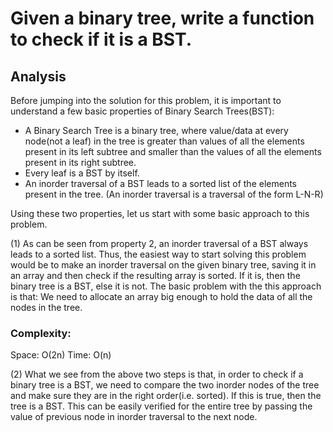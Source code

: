 # Given a binary tree, write a function to check if it is a BST.

## Analysis

Before jumping into the solution for this problem, it is important to understand a few basic properties of Binary Search Trees(BST):
* A Binary Search Tree is a binary tree, where value/data at every node(not a leaf) in the tree is greater than values of all the elements present in its left subtree and smaller than the values of all the elements present in its right subtree.
* Every leaf is a BST by itself.
* An inorder traversal of a BST leads to a sorted list of the elements present in the tree. (An inorder traversal is a traversal of the form L-N-R)

Using these two properties, let us start with some basic approach to this problem.


(1) As can be seen from property 2, an inorder traversal of a BST always leads to a sorted list. Thus, the easiest
way to start solving this problem would be to make an inorder traversal on the given binary tree, saving it in an array and then check if the resulting array is sorted. If it is, then the binary tree is a BST, else it is not.
The basic problem with the this approach is that: We need to allocate an array big enough to hold the data of all the nodes in the tree.

### Complexity:
  Space: O(2n)
  Time: O(n)

(2) What we see from the above two steps is that, in order to check if a binary tree is a BST, we need to compare the two inorder nodes of the tree and make sure they are in the right order(i.e. sorted). If this is true, then the tree is a BST. This can be easily verified for the entire tree by passing the value of previous node in inorder traversal to the next node. 
